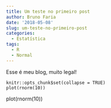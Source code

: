 ```yaml
---
title: Um teste no primeiro post
author: Bruno Faria
date: '2018-05-08'
slug: um-teste-no-primeiro-post
categories:
  - Estatística
tags:
  - R
  - Normal
---
```


Esse é meu blog, muito legal!

```{r setup, include=FALSE}
knitr::opts_chunk$set(collapse = TRUE)
plot(rnorm(10))
```
plot(rnorm(10))
